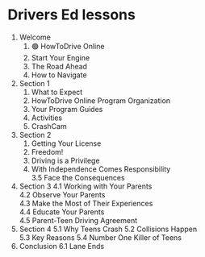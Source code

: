 # Drivers Ed lessons

1. Welcome
    1. 🟢 HowToDrive Online	
    2. Start Your Engine	
    3. The Road Ahead	
    4. How to Navigate	
2. Section 1
    1. What to Expect	
    2. HowToDrive Online Program Organization	
    3. Your Program Guides	
    4. Activities	
    5. CrashCam	
3. Section 2
    1. Getting Your License	
    2. Freedom!	
    3. Driving is a Privilege	
    4. With Independence Comes Responsibility	
    3.5 Face the Consequences	
4. Section 3
    4.1 Working with Your Parents	
    4.2 Observe Your Parents	
    4.3 Make the Most of Their Experiences	
    4.4 Educate Your Parents	
    4.5 Parent-Teen Driving Agreement	
5. Section 4
    5.1 Why Teens Crash	
    5.2 Collisions Happen	
    5.3 Key Reasons	
    5.4 Number One Killer of Teens	
6. Conclusion
    6.1 Lane Ends
